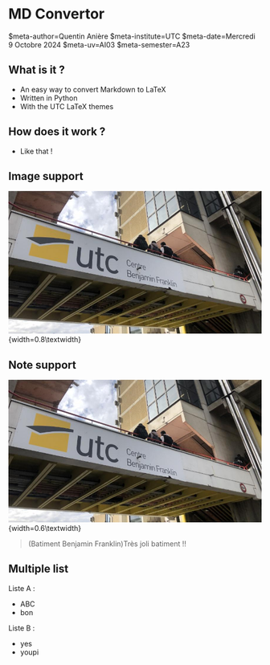 # MD Convertor

$meta-author=Quentin Anière
$meta-institute=UTC
$meta-date=Mercredi 9 Octobre 2024
$meta-uv=AI03
$meta-semester=A23


## What is it ?

 * An easy way to convert Markdown to LaTeX
 * Written in Python
 * With the UTC LaTeX themes

## How does it work ?

 * Like that !

## Image support

![BF](./images/utc.jpeg){width=0.8\textwidth}

## Note support

![BF](./images/utc.jpeg){width=0.6\textwidth}

>(Batiment Benjamin Franklin)Très joli batiment !!

## Multiple list

Liste A :

* ABC
* bon

Liste B : 

* yes
* youpi
